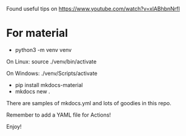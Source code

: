 Found useful tips on https://www.youtube.com/watch?v=xlABhbnNrfI

# For material

- python3 -m venv venv

On Linux: source ./venv/bin/activate

On Windows: ./venv/Scripts/activate

- pip install mkdocs-material
- mkdocs new .

There are samples of mkdocs.yml and lots of goodies in this repo.

Remember to add a YAML file for Actions! 

Enjoy!
